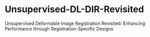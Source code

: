 # Unsupervised-DL-DIR-Revisited
Unsupervised Deformable Image Registration Revisited: Enhancing Performance through Registration-Specific Designs

